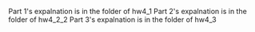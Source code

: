 Part 1's expalnation is in the folder of hw4_1
Part 2's expalnation is in the folder of hw4_2_2
Part 3's expalnation is in the folder of hw4_3
